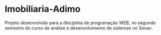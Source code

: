 # Imobiliaria-Adimo

Projeto desenvolvido para a disciplina de programação WEB, no segundo semestre do curso de analise e desenvolvimento de sistemas no Senac.
